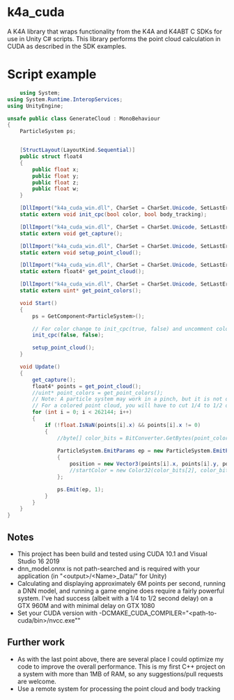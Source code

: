 # k4a_cuda
A K4A library that wraps functionality from the K4A and K4ABT C SDKs for use in Unity C# scripts.
This library performs the point cloud calculation in CUDA as described in the SDK examples.

# Script example
```c#
    using System;
using System.Runtime.InteropServices;
using UnityEngine;

unsafe public class GenerateCloud : MonoBehaviour
{
    ParticleSystem ps;


    [StructLayout(LayoutKind.Sequential)]
    public struct float4
    {
        public float x;
        public float y;
        public float z;
        public float w;
    }

    [DllImport("k4a_cuda_win.dll", CharSet = CharSet.Unicode, SetLastError = true)]
    static extern void init_cpc(bool color, bool body_tracking);

    [DllImport("k4a_cuda_win.dll", CharSet = CharSet.Unicode, SetLastError = true)]
    static extern void get_capture();

    [DllImport("k4a_cuda_win.dll", CharSet = CharSet.Unicode, SetLastError = true)]
    static extern void setup_point_cloud();

    [DllImport("k4a_cuda_win.dll", CharSet = CharSet.Unicode, SetLastError = true)]
    static extern float4* get_point_cloud();

    [DllImport("k4a_cuda_win.dll", CharSet = CharSet.Unicode, SetLastError = true)]
    static extern uint* get_point_colors();

    void Start()
    {
        ps = GetComponent<ParticleSystem>();

        // For color change to init_cpc(true, false) and uncomment color data lines below
        init_cpc(false, false);

        setup_point_cloud();
    }

    void Update()
    {
        get_capture();
        float4* points = get_point_cloud();
        //uint* point_colors = get_point_colors();
        // Note: A particle system may work in a pinch, but it is not designed to handle this amount of particles
        // For a colored point cloud, you will have to cut 1/4 to 1/2 of the particles or Unity will not load
        for (int i = 0; i < 262144; i++)
        {
            if (!float.IsNaN(points[i].x) && points[i].x != 0)
            {
                //byte[] color_bits = BitConverter.GetBytes(point_colors[i]);
                
                ParticleSystem.EmitParams ep = new ParticleSystem.EmitParams
                {
                    position = new Vector3(points[i].x, points[i].y, points[i].z),
                    //startColor = new Color32(color_bits[2], color_bits[1], color_bits[0], color_bits[3])
                };

                ps.Emit(ep, 1);
            }
        }
    }
}
```

## Notes
* This project has been build and tested using CUDA 10.1 and Visual Studio 16 2019
* dnn_model.onnx is not path-searched and is required with your application (in "\<output\>/\<Name\>_Data/" for Unity)
* Calculating and displaying approximately 6M points per second, running a DNN model, and running a game engine does require a fairly powerful system. I've had success (albeit with a 1/4 to 1/2 second delay) on a GTX 960M and with minimal delay on GTX 1080
* Set your CUDA version with -DCMAKE_CUDA_COMPILER="\<path-to-cuda/bin\>/nvcc.exe""

## Further work
* As with the last point above, there are several place I could optimize my code to improve the overall performance. This is my first C++ project on a system with more than 1MB of RAM, so any suggestions/pull requests are welcome.
* Use a remote system for processing the point cloud and body tracking
